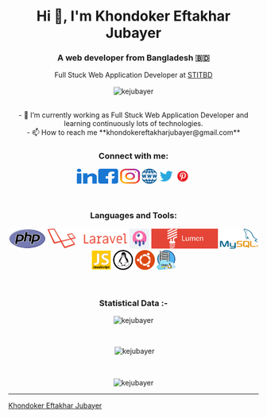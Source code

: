 <h1 align="center">Hi 👋, I'm Khondoker Eftakhar Jubayer</h1>
<h3 align="center">A web developer from Bangladesh 🇧🇩</h3>
<p align="center">Full Stuck Web Application Developer at <a href="https://stitbd.com/" target="_blank">STITBD</a></p>
<p align="center"><img align="center" src="https://komarev.com/ghpvc/?username=kejubayer&label=Profile%20views&color=0e75b6&style=flat" alt="kejubayer" /></p>
<p align="center">
<br>
- 🌱 I’m currently working as Full Stuck Web Application Developer and learning continuously lots of technologies.  
<br>
- 📫 How to reach me **khondokereftakharjubayer@gmail.com**
<br>
</p>
<h3 align="center">Connect with me:</h3>
<p align="center">
  <a href="https://www.linkedin.com/in/kejubayer/" target="blank"><img align="center"
      src="./icons/social/linked-in-alt.svg"
      alt="kejubayer" height="30" width="40" /></a>
  <a href="https://www.facebook.com/engr.k.e.jubayer" target="blank"><img align="center"
      src="./icons/social/facebook.svg"
      alt="kejubayer" height="30" width="40" /></a>
  <a href="https://www.instagram.com/kejubayer/" target="blank"><img align="center"
      src="./icons/social/instagram.svg"
      alt="kejubayer" height="30" width="40" /></a>
  <a href="https://kejubayer.com/" target="blank"><img align="center"
      src="./icons/social/website.png"
      alt="kejubayer" height="30" /></a>
  <a href="https://twitter.com/kejubayer/" target="blank"><img align="center"
      src="./icons/social/twitter.png"
      alt="kejubayer" height="30" /></a>
  <a href="https://www.pinterest.com/kejubayer/" target="blank"><img align="center"
      src="./icons/social/pinterest.png"
      alt="kejubayer" height="30" /></a>
</p>

<br>

<h3 align="center">Languages and Tools:</h3>
<p align="center"> 
<a href="https://www.php.net/" target="_blank" rel="noreferrer"><img
      src="icons/php.png" alt="php" height="40" /></a> 
<a href="https://laravel.com/" target="_blank" rel="noreferrer"><img
      src="icons/laravel.png" alt="laravel" height="40" /></a>
<a href="https://laravel-livewire.com/" target="_blank" rel="noreferrer"><img
      src="icons/livewire.png" alt="livewire" height="40" /></a> 
<a href="https://lumen.laravel.com/" target="_blank" rel="noreferrer"><img
      src="icons/lumen.jpeg" alt="lumen" height="40" /></a> 
<a href="https://www.mysql.com/" target="_blank" rel="noreferrer"><img
      src="icons/mysql.png" alt="mysql" height="40" /></a> 
<a href="https://www.javascript.com/" target="_blank" rel="noreferrer"><img
      src="icons/js.webp" alt="javascript" height="40" /></a> 
<a href="https://www.linux.org/" target="_blank" rel="noreferrer"><img
      src="icons/linux.png" alt="linux" height="40" /></a> 
<a href="https://ubuntu.com/" target="_blank" rel="noreferrer"><img
      src="icons/ubuntu.svg" alt="ubuntu" height="40" /></a>
<a href="https://www.linux.org/" target="_blank" rel="noreferrer"><img
      src="icons/linux-server.jpg" alt="linux-server" height="40" /></a> 
</p>
<br>
<h3 align="center">Statistical Data :-</h3>
<p align="center"><img
    src="https://github-readme-stats.vercel.app/api/top-langs?username=kejubayer&show_icons=true&locale=en&layout=compact"
    alt="kejubayer" /></p>
<br>

<p align="center">&nbsp;<img  src="https://github-readme-stats.vercel.app/api?username=kejubayer&show_icons=true&locale=en"
    alt="kejubayer" /></p>
<br>

<p align="center"><img align="center" src="https://github-readme-streak-stats.herokuapp.com/?user=kejubayer&" alt="kejubayer" /></p>

------------------------------------------------------------------------------------------------------------------------------------------
[Khondoker Eftakhar Jubayer](https://kejubayer.com)
